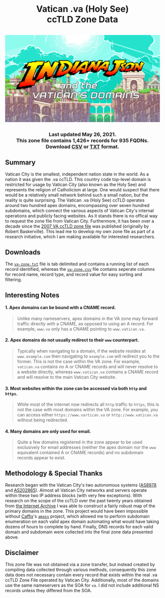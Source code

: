 <h1 align="center">Vatican .va (Holy See)<br>ccTLD Zone Data<br><br>
<img src="https://raw.githubusercontent.com/indianajson/indianajson/main/vatican.gif"></h1>
    <h3 align="center">Last updated May 26, 2021.<br>This zone file contains 1,426+ records for 935 FQDNs.<br>
    Download <a target="_blank" href="va-zone.csv">CSV</a> or <a target="_blank" href="va-zone.txt">TXT</a> format.</h3>

## Summary

Vatican City is the smallest, independent nation state in the world. As a nation it was given the .va ccTLD. This country code top-level domain is restricted for usage by Vatican City (also known as the Holy See) and represents the religion of Catholicism at large. One would suspect that there would be a relatively small network behind such a small nation, but the reality is quite surprising. The Vatican .va (Holy See) ccTLD operates around two hundred apex domains, encompassing over seven hundred subdomains, which connect the various aspects of Vatican City's internal operations and publicly facing websites. As it stands there is no offical way to request the zone file from Vatican City. Furthermore, it has been over a decade since the [2007 VA ccTLD zone file](https://web.archive.org/web/20080119124048/http://www.robert.net/ccTLD/VA) was published (originally by Robert Baskerville). This lead me to develop my own zone file as part of a research initiative, which I am making available for interested researchers. 

## Downloads

The <a target="_blank" href="va-zone.txt">`va-zone.txt`</a> file is tab delimited and contains a running list of each record identified, whereas the <a target="_blank" href="va-zone.csv">`va-zone.csv`</a> file contains seperate columns for record name, record type, and record value for easy sorting and filtering. 

## Interesting Notes

#### 1. Apex domains can be bound with a CNAME record.

>Unlike many nameservers, apex domains in the VA zone may forward traffic directly with a CNAME, as opposed to using an A record. For example, `www.va` only has a CNAME pointing to `www.vatican.va`.

#### 2. Apex domains do not usually redirect to their `www` counterpart.

> Typically when navigating to a domain, if the website resides at `www.example.com` then navigating to `example.com` will redirect you to the former. This is not the case within the VA zone. For example, `vatican.va` contains no A or CNAME records and will never resolve to a website directly, whereas `www.vatican.va` contains a CNAME record and will resolve to the main Vatican City website. 

#### 3. Most websites within the zone can be accessed via both `http` and `https`.

>While most of the internet now redirects all `http` traffic to `https`, this is not the case with most domains within the VA zone. For example, you can access either `https://www.vartican.va` or `http://www.vatican.va` without being redirected. 

#### 4. Many domains are only used for email.

>Quite a few domains registered in the zone appear to be used exclusively for email addresses (neither the apex domain nor the `www` equivalent contained A or CNAME records) and no subdomain records appear to exist. 

## Methodology & Special Thanks

Research began with the Vatican City's two autonomous systems ([AS8978](https://bgp.he.net/AS8978) and [AS202865](https://bgp.he.net/AS202865)). Almost all Vatican City networks and servers operate within these two IP address blocks (with very few exceptions). With research on the scope of the ccTLD over the past twenty years obtained from [the Internet Archive](https://github.com/internetarchive/) I was able to construct a fairly robust map of the primary domains in the zone. This project would have been impossible without [Caffix](https://github.com/caffix)'s [`amass`](https://github.com/OWASP/Amass) project, which allowed me to perform subdomain enumeration on each valid apex domain automating what would have taking dozens of hours to complete by hand. Finally, DNS records for each valid domain and subdomain were collected into the final zone data presented above. 

## Disclaimer

This zone file was not obtained via a zone transfer, but instead created by compiling data collected through various methods, consequently this zone data does not necessary contain every record that exists within the real .va ccTLD Zone File operated by Vatican City. Additionally, most of the domains use the same nameservers as the SOA for `va`. I did not include additional NS records unless they differed from the SOA. 
